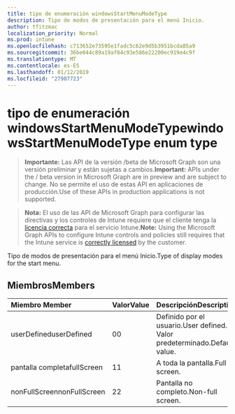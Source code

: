 ```yaml
---
title: tipo de enumeración windowsStartMenuModeType
description: Tipo de modos de presentación para el menú Inicio.
author: tfitzmac
localization_priority: Normal
ms.prod: intune
ms.openlocfilehash: c713652e73595e1fadc5c62e9d5b3951bcda85a9
ms.sourcegitcommit: 36be044c89a19af84c93e586e22200ec919e4c9f
ms.translationtype: MT
ms.contentlocale: es-ES
ms.lasthandoff: 01/12/2019
ms.locfileid: "27987723"
---
```

# <a name="windowsstartmenumodetype-enum-type"></a><span data-ttu-id="4e4e0-103">tipo de enumeración windowsStartMenuModeType</span><span class="sxs-lookup"><span data-stu-id="4e4e0-103">windowsStartMenuModeType enum type</span></span>

> <span data-ttu-id="4e4e0-104">**Importante:** Las API de la versión /beta de Microsoft Graph son una versión preliminar y están sujetas a cambios.</span><span class="sxs-lookup"><span data-stu-id="4e4e0-104">**Important:** APIs under the / beta version in Microsoft Graph are in preview and are subject to change.</span></span> <span data-ttu-id="4e4e0-105">No se permite el uso de estas API en aplicaciones de producción.</span><span class="sxs-lookup"><span data-stu-id="4e4e0-105">Use of these APIs in production applications is not supported.</span></span>

> <span data-ttu-id="4e4e0-106">**Nota:** El uso de las API de Microsoft Graph para configurar las directivas y los controles de Intune requiere que el cliente tenga la [licencia correcta](https://go.microsoft.com/fwlink/?linkid=839381) para el servicio Intune.</span><span class="sxs-lookup"><span data-stu-id="4e4e0-106">**Note:** Using the Microsoft Graph APIs to configure Intune controls and policies still requires that the Intune service is [correctly licensed](https://go.microsoft.com/fwlink/?linkid=839381) by the customer.</span></span>

<span data-ttu-id="4e4e0-107">Tipo de modos de presentación para el menú Inicio.</span><span class="sxs-lookup"><span data-stu-id="4e4e0-107">Type of display modes for the start menu.</span></span>
## <a name="members"></a><span data-ttu-id="4e4e0-108">Miembros</span><span class="sxs-lookup"><span data-stu-id="4e4e0-108">Members</span></span>
|<span data-ttu-id="4e4e0-109">Miembro	</span><span class="sxs-lookup"><span data-stu-id="4e4e0-109">Member</span></span>|<span data-ttu-id="4e4e0-110">Valor</span><span class="sxs-lookup"><span data-stu-id="4e4e0-110">Value</span></span>|<span data-ttu-id="4e4e0-111">Descripción</span><span class="sxs-lookup"><span data-stu-id="4e4e0-111">Description</span></span>|
|:---|:---|:---|
|<span data-ttu-id="4e4e0-112">userDefined</span><span class="sxs-lookup"><span data-stu-id="4e4e0-112">userDefined</span></span>|<span data-ttu-id="4e4e0-113">0</span><span class="sxs-lookup"><span data-stu-id="4e4e0-113">0</span></span>|<span data-ttu-id="4e4e0-114">Definido por el usuario.</span><span class="sxs-lookup"><span data-stu-id="4e4e0-114">User defined.</span></span> <span data-ttu-id="4e4e0-115">Valor predeterminado.</span><span class="sxs-lookup"><span data-stu-id="4e4e0-115">Default value.</span></span>|
|<span data-ttu-id="4e4e0-116">pantalla completa</span><span class="sxs-lookup"><span data-stu-id="4e4e0-116">fullScreen</span></span>|<span data-ttu-id="4e4e0-117">1</span><span class="sxs-lookup"><span data-stu-id="4e4e0-117">1</span></span>|<span data-ttu-id="4e4e0-118">A toda la pantalla.</span><span class="sxs-lookup"><span data-stu-id="4e4e0-118">Full screen.</span></span>|
|<span data-ttu-id="4e4e0-119">nonFullScreen</span><span class="sxs-lookup"><span data-stu-id="4e4e0-119">nonFullScreen</span></span>|<span data-ttu-id="4e4e0-120">2</span><span class="sxs-lookup"><span data-stu-id="4e4e0-120">2</span></span>|<span data-ttu-id="4e4e0-121">Pantalla no completo.</span><span class="sxs-lookup"><span data-stu-id="4e4e0-121">Non-full screen.</span></span>|





